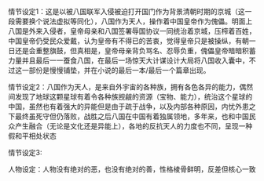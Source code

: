 情节设定1：这是以被八国联军入侵被迫打开国门作为背景清朝时期的京城（这一段需要换个说法虚拟等同化），八国作为天人，操作着中国皇帝作为傀儡。明面上八国是外来入侵者，皇帝母亲和八国签署辱国协议一同统治着京城，压榨着百姓，中国皇帝仍受民众爱戴，认为皇帝有不得已的苦衷，觉得皇帝只是被操纵，有朝一日还是会重整旗鼓，但真相是，皇帝母亲背负骂名、忍辱负重，傀儡皇帝暗暗积蓄力量并且最后一一蚕食八国，在最后一场惊天大计谋设计大局将八国收入囊中，不过这一部份是慢慢铺垫，并在小说的最后一本/最后一个篇章出现。

情节设定2：八国作为天人，是来自外宇宙的各种族，拥有各色各异的能力，偶然间发现了地球这颗星球有着令各种族觊觎的资源（宝物、能力），统治这个星球的中国，虽然也有着强大的异能但是由于疏于战争，以及内部各种原因，内忧外患之下最终虽死守但仍落败，战胜之后八国在中国有着独属领地，多年来，也和中国民众产生融合（无论是文化还是异能上），各地的反抗天人的力度也不同，呈现一种假和平相处状态

情节设定3:

人物设定：人物没有绝对的恶，也没有绝对的善，性格棱骨鲜明，反差但核心一致
